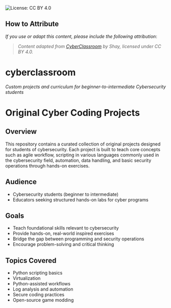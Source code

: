 ![License: CC BY 4.0](https://img.shields.io/badge/License-CC%20BY%204.0-lightgrey.svg)
## How to Attribute
*If you use or adapt this content, please include the following attribution*:
> *Content adapted from [CyberClassroom](https://github.com/your-username/cyberclassroom) by Shay, licensed under CC BY 4.0.*

# cyberclassroom
*Custom projects and curriculum for beginner-to-intermediate Cybersecurity students*

# Original Cyber Coding Projects

## Overview

This repository contains a curated collection of original projects designed for students of cybersecurity. Each project is built to teach core concepts such as agile workflow, scripting in various languages commonly used in the cybersecurity field, automation, data handling, and basic security operations through hands-on exercises.

## Audience

- Cybersecurity students (beginner to intermediate)
- Educators seeking structured hands-on labs for cyber programs

## Goals

- Teach foundational skills relevant to cybersecurity
- Provide hands-on, real-world inspired exercises
- Bridge the gap between programming and security operations
- Encourage problem-solving and critical thinking

## Topics Covered

- Python scripting basics
- Virtualization
- Python-assisted workflows
- Log analysis and automation
- Secure coding practices
- Open-source game modding
<!--- File I/O and data parsing
- Network programming fundamentals
- Simple encryption/decryption exercises
- Regex and pattern matching
- Working with APIs and JSONs-->

<!--## Structure

Each project folder includes:
- Description of project with outline of requirements
- Description of minimum viable project

Where applicable
- Starter code *when applicable*
- Instructions and stretch goals for deliverables
- Grading rubric *when applicable*

## How to Use

1. Clone the repository:
   ```bash
   git clone https://github.com/yourusername/original-cyber-coding-projects.git

## Acknowledgments

This project was co-created with the assistance of GitHub Copilot to support cybersecurity education through hands-on coding.-->
